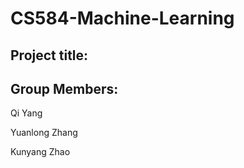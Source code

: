 # CS584-Machine-Learning

## Project title:


## Group Members:
 Qi Yang
 
 Yuanlong Zhang
 
 Kunyang Zhao
 

